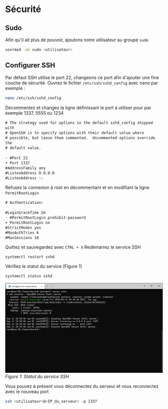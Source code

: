 # Sécurité

## Sudo

Afin qu'il ait plus de pouvoir, ajoutons notre utilisateur au groupe `sudo`
``` bash
usermod -aG sudo <utilisateur>
```

## Configurer SSH

Par défaut SSH utilise le port 22, changeons ce port afin d'ajouter une fine couche de sécurité.
Ouvrez le fichier `/etc/ssh/sshd_config` avec nano par exemple :
``` bash
nano /etc/ssh/sshd_config
```
Décommentez et changez la ligne définissant le port à utiliser pour par exemple 1337, 5555 ou 1234
``` bash{6-7}
# The strategy used for options in the default sshd_config shipped with
# OpenSSH is to specify options with their default value where
# possible, but leave them commented.  Uncommented options override the
# default value.

- #Port 22
+ Port 1337
#AddressFamily any
#ListenAddress 0.0.0.0
#ListenAddress ::
```
Refusez la connexion à root en décommentant et en modifiant la ligne `PermitRootLogin`
``` bash{4-5}
# Authentication:

#LoginGraceTime 2m
- #PermitRootLogin prohibit-password
+ PermitRootLogin no
#StrictModes yes
#MaxAuthTries 6
#MaxSessions 10
```
Quittez et sauvegardez avec `CTRL + X`
Redémarrez le service SSH
``` bash
systemctl restart sshd
```
Vérifiez le statut du service (Figure 1)
``` bash
systemctl status sshd
```

![Statut du service SSH](./ssh-status.jpg)
*Figure 1: Statut du service SSH*

Vous pouvez à présent vous déconnectez du serveur et vous reconnectez avec le nouveau port
``` bash
ssh <utilisateur>@<IP_du_serveur> -p 1337
```
